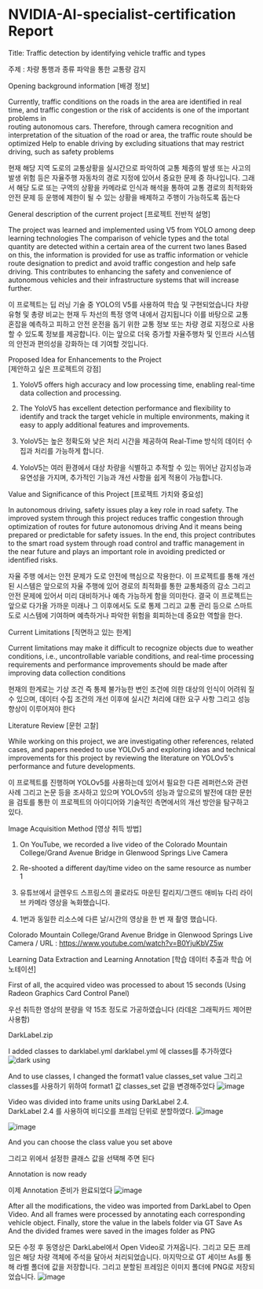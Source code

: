 # NVIDIA-AI-specialist-certification Report

Title: Traffic detection by identifying vehicle traffic and types

주제 : 차량 통행과 종류 파악을 통한 교통량 감지

Opening background information 
[배경 정보]
  
  Currently, traffic conditions on the roads in the area are identified in real time, and traffic congestion or the risk of accidents is one of the important problems in     
  routing autonomous cars.
  Therefore, through camera recognition and interpretation of the situation of the road or area, the traffic route should be optimized
  Help to enable driving by excluding situations that may restrict driving, such as safety problems

  현재 해당 지역 도로의 교통상황을 실시간으로 파악하여 교통 체증의 발생 또는 사고의 발생 위험 등은 자율주행 자동차의 경로 지정에 있어서 중요한 문제 중 하나입니다.
  그래서 해당 도로 또는 구역의 상황을 카메라로 인식과 해석을 통하여 교통 경로의 최적화와 안전 문제 등 운행에 제한이 될 수 있는 상황을 배제하고 주행이 가능하도록 돕는다

General description of the current project 
[프로젝트 전반적 설명]

  The project was learned and implemented using V5 from YOLO among deep learning technologies
  The comparison of vehicle types and the total quantity are detected within a certain area of the current two lanes
  Based on this, the information is provided for use as traffic information or vehicle route designation to predict and avoid traffic congestion and help safe driving. 
  This contributes to enhancing the safety and convenience of autonomous vehicles and their infrastructure systems that will increase further.

  이 프로젝트는 딥 러닝 기술 중 YOLO의 V5를 사용하여 학습 및 구현되었습니다
  차량 유형 및 총량 비교는 현재 두 차선의 특정 영역 내에서 감지됩니다
  이를 바탕으로 교통 혼잡을 예측하고 피하고 안전 운전을 돕기 위한 교통 정보 또는 차량 경로 지정으로 사용할 수 있도록 정보를 제공합니다.
  이는 앞으로 더욱 증가할 자율주행차 및 인프라 시스템의 안전과 편의성을 강화하는 데 기여할 것입니다.

Proposed Idea for Enhancements to the Project  
[제안하고 싶은 프로젝트의 강점]

  1. YoloV5 offers high accuracy and low processing time, enabling real-time data collection and processing.
  2. The YoloV5 has excellent detection performance and flexibility to identify and track the target vehicle in multiple environments, making it easy to apply additional features and improvements.

  1. YoloV5는 높은 정확도와 낮은 처리 시간을 제공하여 Real-Time 방식의 데이터 수집과 처리를 가능하게 합니다.
  2. YoloV5는 여러 환경에서 대상 차량을 식별하고 추적할 수 있는 뛰어난 감지성능과 유연성을 가지며, 추가적인 기능과 개선 사항을 쉽게 적용이 가능합니다.

Value and Significance of this Project
[프로젝트 가치와 중요성]

  In autonomous driving, safety issues play a key role in road safety.
  The improved system through this project reduces traffic congestion through optimization of routes for future autonomous driving
  And it means being prepared or predictable for safety issues.
  In the end, this project contributes to the smart road system through road control and traffic management in the near future and plays an important role in avoiding predicted or identified risks.

  자율 주행 에서는 안전 문제가 도로 안전에 핵심으로 작용한다. 
  이 프로젝트를 통해 개선 된 시스템은 앞으로의 자율 주행에 있어 경로의 최적화를 통한 교통체증의 감소
  그리고 안전 문제에 있어서 미리 대비하거나 예측 가능하게 함을 의미한다.
  결국 이 프로젝트는 앞으로 다가올 가까운 미래나 그 이후에서도 도로 통제 그리고 교통 관리 등으로 스마트 도로 시스템에 기여하며 예측하거나 파악한 위험을 회피하는데 중요한 역할을 한다.

Current Limitations
[직면하고 있는 한계]

  Current limitations may make it difficult to recognize objects due to weather conditions, i.e., uncontrollable variable conditions, and real-time processing requirements and performance improvements should be made after improving data collection conditions

  현재의 한계로는 기상 조건 즉 통제 불가능한 변인 조건에 의한 대상의 인식이 어려워 질 수 있으며, 데이터 수집 조건의 개선 이후에 실시간 처리에 대한 요구 사항 그리고 성능 향상이 이루어져야 한다

Literature Review
[문헌 고찰]

  While working on this project, we are investigating other references, related cases, and papers needed to use YOLOv5 and exploring ideas and technical improvements for this project by reviewing the literature on YOLOv5's performance and future developments.

  이 프로젝트를 진행하며 YOLOv5를 사용하는데 있어서 필요한 다른 레퍼런스와 관련 사례 그리고 논문 등을 조사하고 있으며 YOLOv5의 성능과 앞으로의 발전에 대한 문헌을 검토를 통한 이 프로젝트의 아이디어와 기술적인 측면에서의 개선 방안을 탐구하고 있다.




Image Acquisition Method
[영상 취득 방법]

  1. On YouTube, we recorded a live video of the Colorado Mountain College/Grand Avenue Bridge in Glenwood Springs Live Camera
  2. Re-shooted a different day/time video on the same resource as number 1

  1. 유튜브에서 글렌우드 스프링스의 콜로라도 마운틴 칼리지/그랜드 애비뉴 다리 라이브 카메라 영상을 녹화했습니다.
  2. 1번과 동일한 리소스에 다른 날/시간의 영상을 한 번 재 촬영 했습니다.

  Colorado Mountain College/Grand Avenue Bridge in Glenwood Springs Live Camera / URL : https://www.youtube.com/watch?v=B0YjuKbVZ5w

Learning Data Extraction and Learning Annotation
[학습 데이터 추출과 학습 어노테이션]

  First of all, the acquired video was processed to about 15 seconds (Using Radeon Graphics Card Control Panel)

  우선 취득한 영상의 분량을 약 15초 정도로 가공하였습니다 (라데온 그래픽카드 제어판 사용함)

  
DarkLabel.zip

  I added classes to darklabel.yml 
  darklabel.yml 에 classes를 추가하였다 
  ![dark using](https://github.com/user-attachments/assets/91efd64d-9f9e-4033-a199-8d43dbccd97a)
  
  And to use classes, I changed the format1 value classes_set value 
  그리고 classes를 사용하기 위하여 format1 값 classes_set 값을 변경해주었다 
  ![image](https://github.com/user-attachments/assets/d6f1aaa6-8140-449f-9ba0-d55849d94878)

  Video was divided into frame units using DarkLabel 2.4.   
  DarkLabel 2.4 를 사용하여 비디오를 프레임 단위로 분할하였다. 
  ![image](https://github.com/user-attachments/assets/f9b38ef5-24eb-478e-a001-a158a63d15bd)

  
  ![image](https://github.com/user-attachments/assets/438de579-e24a-4e21-994d-d2d323656dfb)

  And you can choose the class value you set above

  
  그리고 위에서 설정한 클래스 값을 선택해 주면 된다
  
  
  Annotation is now ready
  
  이제 Annotation 준비가 완료되었다
  ![image](https://github.com/user-attachments/assets/c36015b9-4a0e-4fb6-bfad-c4a7e877f712)
  
  After all the modifications, the video was imported from DarkLabel to Open Video.
  And all frames were processed by annotating each corresponding vehicle object.
  Finally, store the value in the labels folder via GT Save As And the divided frames were saved in the images folder as PNG 
  
  모든 수정 후 동영상은 DarkLabel에서 Open Video로 가져옵니다.
  그리고 모든 프레임은 해당 차량 객체에 주석을 달아서 처리되었습니다.
  마지막으로 GT 세이브 As를 통해 라벨 폴더에 값을 저장합니다.
  그리고 분할된 프레임은 이미지 폴더에 PNG로 저장되었습니다. 
  ![image](https://github.com/user-attachments/assets/07b656b1-973f-4966-b53e-8e452cfce835)


  
  




  
  


  
